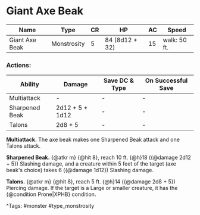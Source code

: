 # Giant Axe Beak

| Name | Type | CR | HP | AC | Speed |
|------|------|----|----|----|-------|
| Giant Axe Beak | Monstrosity | 5 | 84 (8d12 + 32) | 15 | walk: 50 ft. |

### Actions:

| Ability | Damage | Save DC & Type | On Successful Save |
|---------|--------|----------------|--------------------|
| Multiattack | - | - | - |
| Sharpened Beak | 2d12 + 5 + 1d12 | - | - |
| Talons | 2d8 + 5 | - | - |


**Multiattack.** The axe beak makes one Sharpened Beak attack and one Talons attack.

**Sharpened Beak.** {@atkr m} {@hit 8}, reach 10 ft. {@h}18 ({@damage 2d12 + 5}) Slashing damage, and a creature within 5 feet of the target (axe beak's choice) takes 6 ({@damage 1d12}) Slashing damage.

**Talons.** {@atkr m} {@hit 8}, reach 5 ft. {@h}14 ({@damage 2d8 + 5}) Piercing damage. If the target is a Large or smaller creature, it has the {@condition Prone|XPHB} condition.

^Tags: #monster #type_monstrosity